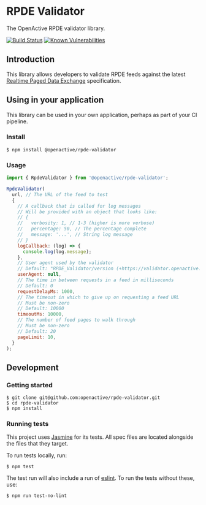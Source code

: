 # RPDE Validator

The OpenActive RPDE validator library.

[![Build Status](https://travis-ci.org/openactive/rpde-validator.svg?branch=master)](https://travis-ci.org/openactive/rpde-validator)
[![Known Vulnerabilities](https://snyk.io/test/github/openactive/rpde-validator/badge.svg)](https://snyk.io/test/github/openactive/rpde-validator)

## Introduction

This library allows developers to validate RPDE feeds against the latest [Realtime Paged Data Exchange](https://www.openactive.io/realtime-paged-data-exchange/) specification.

## Using in your application

This library can be used in your own application, perhaps as part of your CI pipeline.

### Install

```shell
$ npm install @openactive/rpde-validator
```

### Usage

```js
import { RpdeValidator } from '@openactive/rpde-validator';

RpdeValidator(
  url, // The URL of the feed to test
  {
    // A callback that is called for log messages
    // Will be provided with an object that looks like:
    // {
    //   verbosity: 1, // 1-3 (higher is more verbose)
    //   percentage: 50, // The percentage complete
    //   message: '...', // String log message
    // }
    logCallback: (log) => {
      console.log(log.message);
    },
    // User agent used by the validator
    // Default: "RPDE_Validator/version (+https://validator.openactive.io/rpde)"
    userAgent: null, 
    // The time in between requests in a feed in milliseconds
    // Default: 0
    requestDelayMs: 1000,
    // The timeout in which to give up on requesting a feed URL
    // Must be non-zero
    // Default: 10000
    timeoutMs: 10000,
    // The number of feed pages to walk through
    // Must be non-zero
    // Default: 20
    pageLimit: 10,
  }
);
```

## Development

### Getting started

```shell
$ git clone git@github.com:openactive/rpde-validator.git
$ cd rpde-validator
$ npm install
```
### Running tests

This project uses [Jasmine](https://jasmine.github.io/) for its tests. All spec files are located alongside the files that they target.

To run tests locally, run:

```shell
$ npm test
```

The test run will also include a run of [eslint](https://eslint.org/). To run the tests without these, use:

```shell
$ npm run test-no-lint
```
